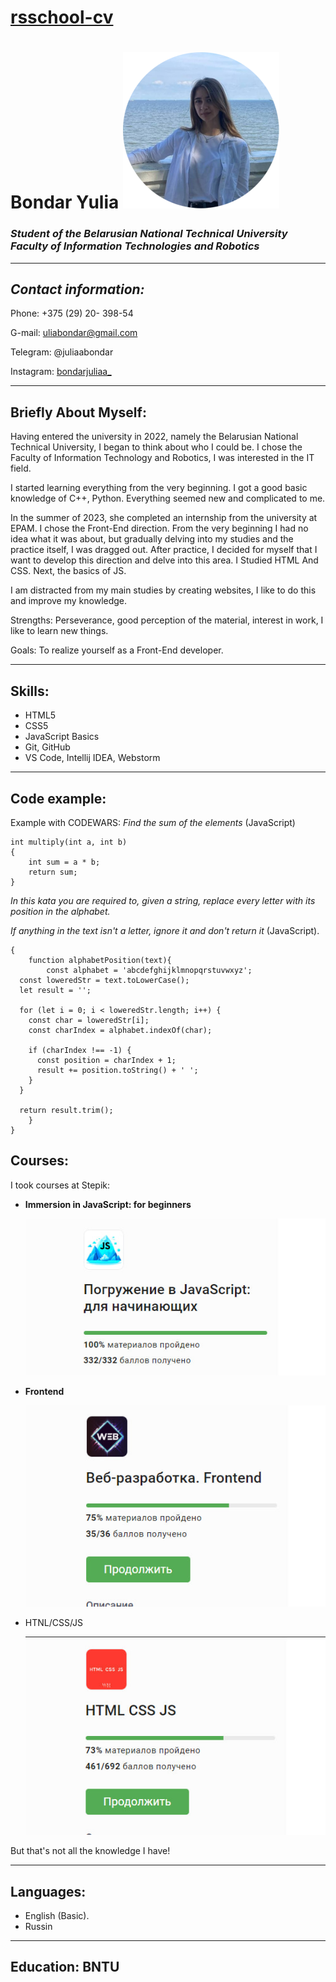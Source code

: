 # [rsschool-cv]()

# **Bondar Yulia**  ![Myphoto](1933_oooo.plus.png)
                        

### *Student of the Belarusian National Technical University </br> Faculty of Information Technologies and Robotics*

***

## *Contact information:*
Phone: +375 (29) 20- 398-54

G-mail: uliabondar@gmail.com

Telegram: @juliaabondar

Instagram: [bondarjuliaa_](https://instagram.com/bondarjuliaa_?igshid=OHJzemkxdW9xNzBw)
***
##  **Briefly About Myself:**
Having entered the university in 2022, namely the Belarusian National Technical University, I began to think about who I could be. I chose the Faculty of Information Technology and Robotics, I was interested in the IT field.

 I started learning everything from the very beginning. I got a good basic knowledge of C++, Python. Everything seemed new and complicated to me. 
 
 In the summer of 2023, she completed an internship from the university at EPAM. I chose the Front-End direction. From the very beginning I had no idea what it was about, but gradually delving into my studies and the practice itself, I was dragged out. After practice, I decided for myself that I want to develop this direction and delve into this area. I Studied HTML And CSS. Next, the basics of JS.
 
  I am distracted from my main studies by creating websites, I like to do this and improve my knowledge. 
  
  Strengths: Perseverance, good perception of the material, interest in work, I like to learn new things. 
  
  Goals: To realize yourself as a Front-End developer.

***
## Skills:
* HTML5
* CSS5
* JavaScript Basics
* Git, GitHub
* VS Code, Intellij IDEA, Webstorm
***
## Code example:
Example with CODEWARS: *Find the sum of the elements* (JavaScript)

```
int multiply(int a, int b)
{
    int sum = a * b;
    return sum;
}
```


*In this kata you are required to, given a string, replace every letter with its position in the alphabet.*

*If anything in the text isn't a letter, ignore it and don't return it* (JavaScript).
```
{
    function alphabetPosition(text){
        const alphabet = 'abcdefghijklmnopqrstuvwxyz';
  const loweredStr = text.toLowerCase();
  let result = '';

  for (let i = 0; i < loweredStr.length; i++) {
    const char = loweredStr[i];
    const charIndex = alphabet.indexOf(char);

    if (charIndex !== -1) {
      const position = charIndex + 1;
      result += position.toString() + ' ';
    }
  }

  return result.trim();
    }
}
```
## Courses:

I took courses at Stepik:

* **Immersion in JavaScript: for beginners**
  
  ![Immersion in JavaScript: for beginners](js_stepik.jpg)

* **Frontend** 
  
  ![Frontend](Front.jpg)


* HTNL/CSS/JS
   
  ![html](html.jpg)
  
But that's not all the knowledge I have!

***
## Languages:
* English (Basic).
* Russin
***

## Education: BNTU

